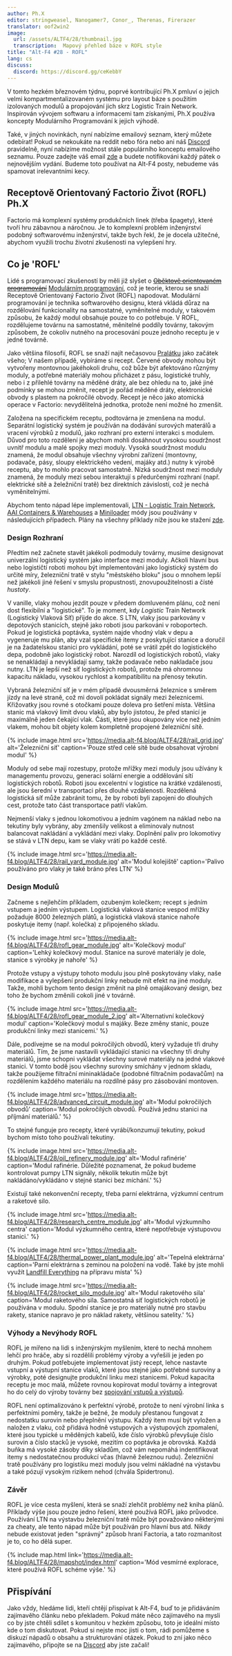 ```yaml
---
author: Ph.X
editor: stringweasel, Nanogamer7, Conor_, Therenas, Firerazer
translator: oof2win2
image:
  url: /assets/ALTF4/28/thumbnail.jpg
  transcription:  Mapový přehled báze v ROFL style
title: "Alt-F4 #28 - ROFL"
lang: cs
discuss:
  discord: https://discord.gg/ceKebbY
---
```


V tomto hezkém březnovém týdnu, poprvé kontribující Ph.X pmluví o jejich velmi kompartmentalizovaném systému pro layout báze s použitím izolovaných modulů a propojování jich skrz Logistic Train Network. Inspirován vývojem softwaru a informacemi tam získanými, Ph.X používa koncepty Modulárního Programování k jejich výhodě.

Také, v jiných novinkách, nyní nabízíme emailový seznam, který můžete odebírat! Pokud se nekoukáte na reddit nebo fóra nebo ani náš [Discord](https://discord.gg/nxnCFkb) pravidelně, nyní nabízíme možnost stále populárního konceptu emailového seznamu. Pouze zadejte váš email [zde](https://www.freelists.org/list/alt-f4) a budete notifikováni každý pátek o nejnovějším vydání. Budeme toto používat na Alt-F4 posty, nebudeme vás spamovat irelevantními kecy.

## Receptově Orientovaný Factorio Život (ROFL) <author>Ph.X</author>

Factorio má komplexní systémy produkčních linek (třeba špagety), které tvoří hru zábavnou a náročnou. Je to komplexní problém inženýrství podobný softwarovému inženýrství, takže bych řekl, že je docela užitečné, abychom využili trochu životní zkušenosti na vylepšení hry.

## Co je 'ROFL'

Lidé s programovací zkušeností by měli již slyšet o ~~[Oběktově orientovaném programování](https://en.wikipedia.org/wiki/Object-oriented_programming)~~ [Modulárním programování](https://en.wikipedia.org/wiki/Modular_programming), což je teorie, kterou se snaží Receptově Orientovaný Factorio Život (ROFL) napodovat. Modulární programování je technika softwarového designu, která vkládá důraz na rozdělování funkcionality na samostatné, vyměnitelné moduly, v takovém způsobu, že každý modul obsahuje pouze to co potřebuje. V ROFL, rozdělujeme továrnu na samostatné, měnitelné poddíly továrny, takovým způsobem, že cokoliv nutného na procesování pouze jednoho receptu je v jedné továrně.

Jako většina filosofií, ROFL se snaží najít nečasovou [Pralátku](https://cs.wikipedia.org/wiki/Pral%C3%A1tka) jako začátek všeho; V našem případě, vybíráme si recept. Červené obvody mohou být vytvořeny montovnou jakéhokoli druhu, což bůže být afektováno různýmy moduly, a potřebné materiály mohou přicházet z pásu, logistické truhly, nebo i z přilehlé továrny na měděné dráty, ale bez ohledu na to, jaké jiné podmínky se mohou změnit, recept je pořád měděné dráty, elektronické obvody s plastem  na pokročilé obvody. Recept je něco jako atomická operace v Factorio: nevydělitelná jednotka, protože není možné ho zmenšit.

Založena na specifickém receptu, podtovárna je zmenšena na modul. Separátní logistický systém je používán na dodávání surových materálů a vracení výrobků z modulů, jako rozhraní pro externí interakci s modulem. Důvod pro toto rozdělení je abychom mohli dosáhnout vysokou soudržnost uvnitř modulu a malé spojky mezi moduly. Vysoká soudržnost modulu znamená, že modul obsahuje všechny výrobní zařízení (montovny, podavače, pásy, sloupy elektrického vedení, majáky atd.) nutny k výrobě receptu, aby to mohlo pracovat samostatně. Nízká soudržnost mezi moduly znamená, že moduly mezi sebou interaktují s předurčenými rozhraní (např. elektrické sítě a želežniční tratě) bez direktních závislostí, což je nechá vyměnitelnými.

Abychom tento nápad lépe implementovali, [LTN - Logistic Train Network](https://mods.factorio.com/mods/Optera/LogisticTrainNetwork), [AAI Containers & Warehouses](https://mods.factorio.com/mod/aai-containers) a [Miniloader](https://mods.factorio.com/mod/miniloader) módy jsou používány v následujících případech. Plány na všechny příklady níže jsou ke stažení [zde](https://media.alt-f4.blog/ALTF4/28/rofl_example_blueprint.txt).

### Design Rozhraní

Předtím než začnete stavět jakékoli podmoduly továrny, musíme designovat univerzální logistický systém jako interface mezi moduly. Ačkoli hlavní bus nebo logističtí roboti mohou být implementováni jako logistický systém do určité míry, železniční tratě v stylu "městského bloku" jsou o mnohem lepší než jakékoli jiné řešení v smyslu propustnosti, znovupoužitelnosti a čísté *hustoty*.

V vanille, vlaky mohou jezdit pouze v předem domluveném plánu, což není dost flexibilní a "logistické". To je moment, kdy *Logistic* Train Network (Logistický Vlaková Síť) přijde do akce. S LTN, vlaky jsou parkovány v depotových stanicích, stejně jako roboti jsou parkováni v roboportech. Pokud je logistická poptávka, systém najde vhodný vlak v depu a vygeneruje mu plán, aby vzal specifické itemy z poskytující stanice a doručil je na žadatelskou stanici pro vykládání, poté se vrátil zpět do logistického depa, podobně jako logistický robot. Narozdíl od logistických robotů, vlaky se nenakládají a nevykládají samy, takže podavače nebo nakladače jsou nutny. LTN je lepší než síť logistických robotů, protože má ohromnou kapacitu nákladu, vysokou rychlost a kompatibilitu na přenosy tekutin.

Vybraná železniční síť je v mém případě dvousměrná železnice s směrem jízdy na levé straně, což mi dovolí pokládat signály mezi železnicemi. Křižovatky jsou rovné  s otočkami pouze doleva pro šetření místa. Většina stanic má vlakový limit dvou vlaků, aby bylo jistotou, že před stanicí je maximálně jeden čekající vlak. Části, které jsou okupovány více než jedním vlakem, mohou bít objety kolem kompletně propojené železniční sítě.

{% include image.html src='https://media.alt-f4.blog/ALTF4/28/rail_grid.jpg' alt='Železniční síť' caption='Pouze střed celé sítě bude obsahovat výrobní modul' %}

Moduly od sebe mají rozestupy, protože mřížky mezi moduly jsou užívány k managementu provozu, generaci solární energie a oddělování sítí logistických robotů. Roboti jsou excelentní v logistice na krátké vzdálenosti, ale jsou šerední v transportaci přes dlouhé vzdálenosti. Rozdělená logistická síť může zabránit tomu, že by roboti byli zapojeni do dlouhých cest, protože tato část transportace patří vlakům.

Nejmenší vlaky s jednou lokomotivou a jedním vagónem na náklad nebo na tekutiny byly vybrány, aby zmenšily velikost a eliminovaly nutnost balancovat nakládání a vykládání mezi vlaky. Doplnění paliv pro lokomotivy se stává v LTN depu, kam se vlaky vrátí po každé cestě.

{% include image.html src='https://media.alt-f4.blog/ALTF4/28/rail_yard_module.jpg' alt='Modul kolejiště' caption='Palivo používáno pro vlaky je také bráno přes LTN' %}

### Design Modulů

Začneme s nejlehčím příkladem, ozubeným kolečkem; recept s jedním vstupem a jedním výstupem. Logistická vlaková stanice vespod mřížky požaduje 8000 železných plátů, a logistická vlaková stanice nahoře poskytuje itemy (např. kolečka) z připojeného skladu.

{% include image.html src='https://media.alt-f4.blog/ALTF4/28/rofl_gear_module.jpg' alt='Kolečkový modul' caption='Lehký kolečkový modul. Stanice na surové materiály je dole, stanice s výrobky je nahoře' %}

Protože vstupy a výstupy tohoto modulu jsou plně poskytovány vlaky, naše modifikace a vylepšení produkční linky nebude mít efekt na jiné moduly. Takže, mohli bychom tento design změnit na plně omajákovaný design, bez toho že bychom změnili cokoli jiné v továrně.

{% include image.html src='https://media.alt-f4.blog/ALTF4/28/rofl_gear_module_2.jpg' alt='Alternativní kolečkový modul' caption='Kolečkový modul s majáky. Beze změny stanic, pouze produkční linky mezi stanicemi.' %}

Dále, podívejme se na modul pokročilých obvodů, který vyžaduje tři druhy materiálů. Tím, že jsme nastavili vykládající stanici na všechny tři druhy materiálů, jsme schopni vykládat všechny surové materiály na jedné vlakové stanici. V tomto bodě jsou všechny suroviny smíchány v jednom skladu, takže použijeme filtrační mininakládače (podobné filtračním podavačům) na rozdělením každého materiálu na rozdílné pásy pro zásobování montoven.

{% include image.html src='https://media.alt-f4.blog/ALTF4/28/advanced_circuit_module.jpg' alt='Modul pokročilých obvodů' caption='Modul pokročilých obvodů. Používá jednu stanici na příjmání materiálů.' %}

To stejné funguje pro recepty, které vyrábí/konzumují tekutiny, pokud bychom místo toho používali tekutiny.

{% include image.html src='https://media.alt-f4.blog/ALTF4/28/oil_refinery_module.jpg' alt='Modul rafinérie' caption='Modul rafinérie. Důležité poznamenat, že pokud budeme kontrolovat pumpy LTN signály, několik tekutin může být nakládáno/vykládáno v stejné stanici bez míchání.' %}

Existují také nekonvenční recepty, třeba parní elektrárna, výzkumní centrum a raketové silo.

{% include image.html src='https://media.alt-f4.blog/ALTF4/28/research_centre_module.jpg' alt='Modul výzkumního centra' caption='Modul výzkumného centra, které nepotřebuje výstupovou stanici.' %}

{% include image.html src='https://media.alt-f4.blog/ALTF4/28/thermal_power_plant_module.jpg' alt='Tepelná elektrárna' caption='Parní elektrárna s zeminou na položení na vodě. Také by jste mohli využít <a href="https://mods.factorio.com/mod/LandfillEverything">Landfill Everything</a> na přípravu místa' %}

{% include image.html src='https://media.alt-f4.blog/ALTF4/28/rocket_silo_module.jpg' alt='Modul raketového sila' caption='Modul raketového sila. Samostatná síť logistických robotů je používána v modulu. Spodní stanice je pro materiály nutné pro stavbu rakety, stanice napravo je pro náklad rakety, většinou satelity.' %}

### Výhody a Nevýhody ROFL

ROFL je mířeno na lidi s inženýrským myšlením, které to nechá mnohem lehčí pro hráče, aby si rozdělili problémy výroby a vyřešili je jeden po druhým. Pokud potřebujete implementovat jistý recept, lehce nastavte vstupní a výstupní stanice vlaků, které jsou stejné jako potřebné suroviny a výrobky, poté designujte produkční linku mezi stanicemi. Pokud kapacita receptu je moc malá, můžete rovnou kopírovat modul továrny a integrovat ho do celý do výroby továrny bez [spojování vstupů a výstupů](https://alt-f4.blog/ALTF4-22/#the-goal-of-factorio).

ROFL není optimalizováno k perfektní výrobě, protože to není výrobní linka s perfektními poměry, takže je bežné, že moduly přestanou fungovat z nedostatku surovin nebo přeplnění výstupu. Každý item musí být vyložen a naložen z vlaku, což přidává hodně vstupových a výstupových zpomalení, které jsou typické u měděných kabelů, kde číslo výrobků převyšuje číslo surovin a číslo stacků je vysoké, mezitím co poptávka je obrovská. Každá buňka má vysoké zásoby díky skladům, což vám nepomáhá indentifikovat itemy s nedostatečnou produkcí včas (hlavně železnou rudu). Železniční tratě používány pro logistiku mezi moduly jsou velmi nákladné na výstavbu a také pózují vysokým rizikem nehod (chvála Spidertronu).

### Závěr

ROFL je více cesta myšlení, která se snaží zlehčit problémy než kniha plánů. Příklady výše jsou pouze jedno řešení, které používá ROFL jako průvodce. Používání LTN na výstavbu železniční tratě může být považováno některými za cheaty, ale tento nápad může být používán pro hlavní bus atd. Nikdy nebude existovat jeden "správný" způsob hraní Factoria, a tato rozmanitost je to, co ho dělá super.

{% include map.html link='https://media.alt-f4.blog/ALTF4/28/mapshot/index.html' caption='Mód vesmírné explorace, které používá ROFL schéme výše.' %}

## Přispívání

Jako vždy, hledáme lidi, kteří chtějí přispívat k Alt-F4, buď to je přidáváním zajímavěho článku nebo překladem. Pokud máte něco zajímavého na mysli co by jste chtěli sdílet s komunitou v hezkém způsobu, toto je ideální místo kde o tom diskutovat. Pokud si nejste moc jisti o tom, rádi pomůžeme s diskuzí nápadů o obsahu a strukturování otázek. Pokud to zní jako něco zajímavého, připojte se na [Discord](https://discord.gg/nxnCFkb) aby jste začali!
